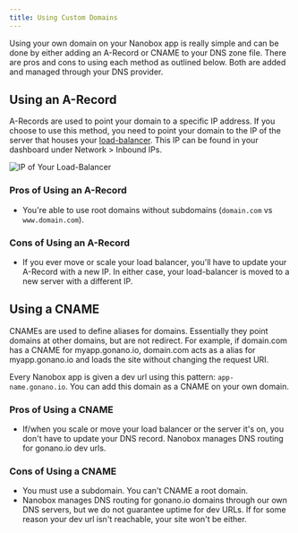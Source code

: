 ```yaml
---
title: Using Custom Domains
---
```


Using your own domain on your Nanobox app is really simple and can be done by either adding an A-Record or CNAME to your DNS zone file. There are pros and cons to using each method as outlined below. Both are added and managed through your DNS provider.

## Using an A-Record
A-Records are used to point your domain to a specific IP address. If you choose to use this method, you need to point your domain to the IP of the server that houses your [load-balancer](/app-management/platform-components/#load-balancer). This IP can be found in your dashboard under Network > Inbound IPs.

![IP of Your Load-Balancer](/src-images/inbound_ip.png)

### Pros of Using an A-Record
- You're able to use root domains without subdomains (`domain.com` vs `www.domain.com`).

### Cons of Using an A-Record
- If you ever move or scale your load balancer, you'll have to update your A-Record with a new IP. In either case, your load-balancer is moved to a new server with a different IP.

## Using a CNAME
CNAMEs are used to define aliases for domains. Essentially they point domains at other domains, but are not redirect. For example, if domain.com has a CNAME for myapp.gonano.io, domain.com acts as a alias for myapp.gonano.io and loads the site without changing the request URI.

Every Nanobox app is given a dev url using this pattern: `app-name.gonano.io`. You can add this domain as a CNAME on your own domain.

### Pros of Using a CNAME
- If/when you scale or move your load balancer or the server it's on, you don't have to update your DNS record. Nanobox manages DNS routing for gonano.io dev urls.

### Cons of Using a CNAME
- You must use a subdomain. You can't CNAME a root domain.
- Nanobox manages DNS routing for gonano.io domains through our own DNS servers, but we do not guarantee uptime for dev URLs. If for some reason your dev url isn't reachable, your site won't be either.
